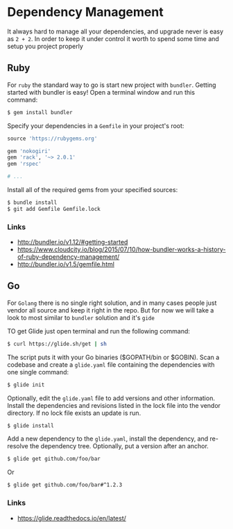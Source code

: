 # Dependency Management

It always hard to manage all your dependencies, and upgrade never is easy as `2 + 2`. In
order to keep it under control it worth to spend some time and setup you project properly

## Ruby

For `ruby` the standard way to go is start new project with `bundler`. Getting started
with bundler is easy! Open a terminal window and run this command:

```sh
$ gem install bundler
```

Specify your dependencies in a `Gemfile` in your project's root:

```ruby
source 'https://rubygems.org'

gem 'nokogiri'
gem 'rack', '~> 2.0.1'
gem 'rspec'

# ...
```

Install all of the required gems from your specified sources:

```sh
$ bundle install
$ git add Gemfile Gemfile.lock
```

### Links
* http://bundler.io/v1.12/#getting-started
* https://www.cloudcity.io/blog/2015/07/10/how-bundler-works-a-history-of-ruby-dependency-management/
* http://bundler.io/v1.5/gemfile.html

## Go

For `Golang` there is no single right solution, and in many cases people just vendor all source and keep it right in the repo. But for now we will take a look to most similar to `bundler` solution and it's `gide`

TO get Glide just open terminal and run the following command:

```sh
$ curl https://glide.sh/get | sh
```

The script puts it with your Go binaries ($GOPATH/bin or $GOBIN).
Scan a codebase and create a `glide.yaml` file containing the dependencies with one single command:

```sh
$ glide init
```

Optionally, edit the `glide.yaml` file to add versions and other information. Install the
dependencies and revisions listed in the lock file into the vendor directory. If no lock
file exists an update is run.

```sh
$ glide install
```

Add a new dependency to the `glide.yaml`, install the dependency, and re-resolve the
dependency tree. Optionally, put a version after an anchor.

```sh
$ glide get github.com/foo/bar
```

Or

```sh
$ glide get github.com/foo/bar#^1.2.3
```

### Links
* https://glide.readthedocs.io/en/latest/

